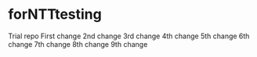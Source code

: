 # forNTTtesting
Trial repo
First change
2nd change
3rd change
4th change
5th change
6th change
7th change
8th change
9th change
